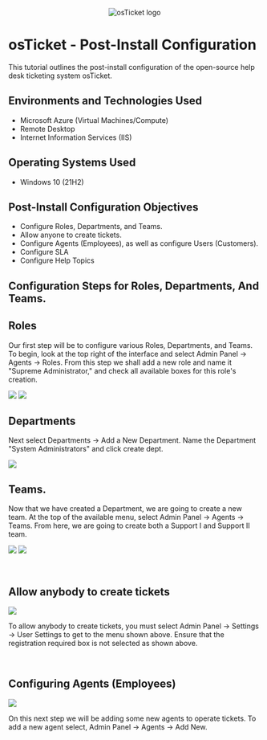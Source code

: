 <p align="center">
<img src="https://i.imgur.com/Clzj7Xs.png" alt="osTicket logo"/>
</p>

<h1>osTicket - Post-Install Configuration</h1>
This tutorial outlines the post-install configuration of the open-source help desk ticketing system osTicket.<br />


<h2>Environments and Technologies Used</h2>

- Microsoft Azure (Virtual Machines/Compute)
- Remote Desktop
- Internet Information Services (IIS)

<h2>Operating Systems Used </h2>

- Windows 10</b> (21H2)

<h2>Post-Install Configuration Objectives</h2>

- Configure Roles, Departments, and Teams.
- Allow anyone to create tickets.
- Configure Agents (Employees), as well as configure Users (Customers).
- Configure SLA
- Configure Help Topics

<h2>Configuration Steps for Roles, Departments, And Teams.</h2>

<h2>Roles</h2>
Our first step will be to configure various Roles, Departments, and Teams. To begin, look at the top right of the interface and select Admin Panel -> Agents -> Roles. From this step we shall add a new role and name it "Supreme Administrator," and check all available boxes for this role's creation.

<p>
<img src="https://github.com/ashtvanf/osTicket-post-install-config/assets/138221709/9876671e-a245-4fc4-b335-431601ed23aa"/>
<img src="https://github.com/ashtvanf/osTicket-post-install-config/assets/138221709/877551b1-78b6-4233-a629-3a965fe0999c"/>
</p>
</p>
<h2>Departments</h2>
Next select Departments -> Add a New Department. Name the Department "System Administrators" and click create dept. 
</p>
<img src="https://github.com/ashtvanf/osTicket-post-install-config/assets/138221709/e8bb353e-9acf-48ea-aaa8-b989abf55230"/>
</p>
<h2>Teams.</h2>
Now that we have created a Department, we are going to create a new team. At the top of the available menu, 
select Admin Panel -> Agents -> Teams. From here, we are going to create both a Support I and Support II team.
</p>
</p>
<img src="https://github.com/ashtvanf/osTicket-post-install-config/assets/138221709/6deb2d47-e92a-476e-9d5e-67b1ff78a632"/>
<img src="https://github.com/ashtvanf/osTicket-post-install-config/assets/138221709/68f708c1-ac2a-401e-b977-0e893dce3f0c"/>

</p>
</p>
</p>
<br />
<h2>Allow anybody to create tickets</h2>
<p>
<img src="https://github.com/ashtvanf/osTicket-post-install-config/assets/138221709/a03291aa-5de4-401e-a153-0d21a1d62c0a"/>
</p>
</p>
To allow anybody to create tickets, you must select Admin Panel -> Settings -> User Settings to get to the menu shown above. Ensure that the registration required box is not selected as shown above.
</p>
</p>
<br />
<h2>Configuring Agents (Employees)</h2>
</p>
</p>
<img src="https://github.com/ashtvanf/osTicket-post-install-config/assets/138221709/1d874011-d737-435e-8d64-8d2925ea3160"/>
</p>
</p>
On this next step we will be adding some new agents to operate tickets. To add a new agent select, Admin Panel -> Agents -> Add New.
</p>
</p>

